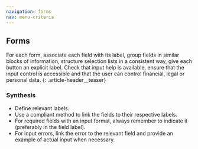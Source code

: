 ```yaml
---
navigation: forms
nav: menu-criteria
---
```


## Forms

For each form, associate each field with its label, group fields in similar blocks of information, structure selection lists in a consistent way, give each button an explicit label. Check that input help is available, ensure that the input control is accessible and that the user can control financial, legal or personal data.
{: .article-header__teaser}

### Synthesis
* Define relevant labels.
* Use a compliant method to link the fields to their respective labels.
* For required fields with an input format, always remember to indicate it (preferably in the field label).
* For input errors, link the error to the relevant field and provide an example of actual input when necessary.
